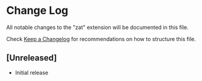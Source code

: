 # Change Log
All notable changes to the "zat" extension will be documented in this file.

Check [Keep a Changelog](http://keepachangelog.com/) for recommendations on how to structure this file.

## [Unreleased]
- Initial release